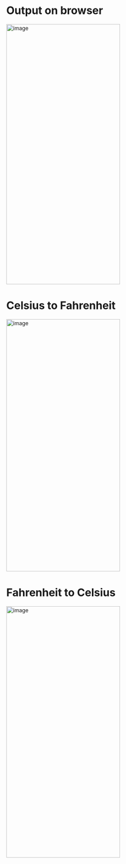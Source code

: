 # Output on browser 
<img width="300" height="686" alt="image" src="https://github.com/user-attachments/assets/413f3c6e-f27d-43cd-ba97-8a0de5fd8b39" />

# Celsius to Fahrenheit
<img width="300" height="665" alt="image" src="https://github.com/user-attachments/assets/a50c3073-fedb-4785-8612-f777609bf7f0" />

# Fahrenheit to Celsius
<img width="300" height="663" alt="image" src="https://github.com/user-attachments/assets/6b184ba1-82d0-4360-b0f5-09e78be566ce" />


